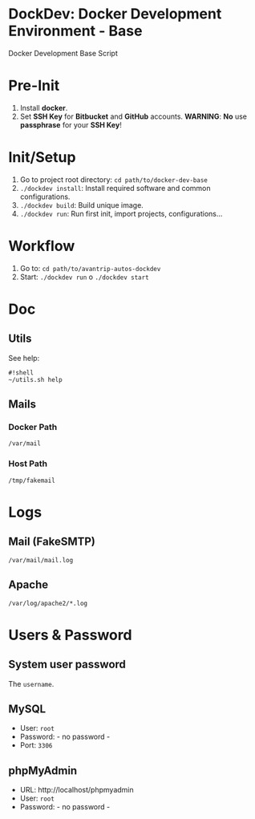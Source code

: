 # DockDev: Docker Development Environment - Base
Docker Development Base Script

# Pre-Init

1. Install **docker**.
2. Set **SSH Key** for **Bitbucket** and **GitHub** accounts. **WARNING**: **No** use **passphrase** for your **SSH Key**!

# Init/Setup

1. Go to project root directory: `cd path/to/docker-dev-base`
2. `./dockdev install`: Install required software and common configurations.
3. `./dockdev build`: Build unique image.
4. `./dockdev run`: Run first init, import projects, configurations...

# Workflow

1. Go to: `cd path/to/avantrip-autos-dockdev`
2. Start: `./dockdev run` o `./dockdev start`

# Doc

## Utils

See help:

```
#!shell
~/utils.sh help
```

## Mails

### Docker Path

`/var/mail`

### Host Path

`/tmp/fakemail`

# Logs

## Mail (FakeSMTP)

`/var/mail/mail.log`

## Apache

`/var/log/apache2/*.log`

# Users & Password

## System user password

The `username`.

## MySQL

* User: `root`
* Password: - no password -
* Port: `3306`

## phpMyAdmin

* URL: http://localhost/phpmyadmin
* User: `root`
* Password: - no password -
